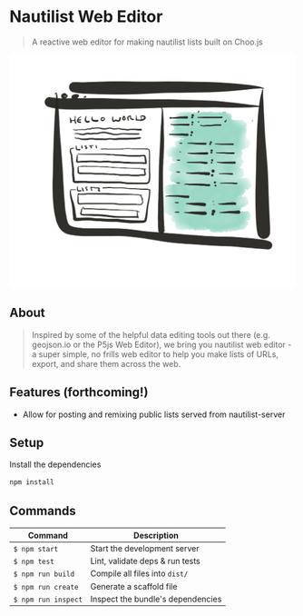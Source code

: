 # Nautilist Web Editor
> A reactive web editor for making nautilist lists built on Choo.js

![web editor sketch](assets/web-editor.png)

## About 
> Inspired by some of the helpful data editing tools out there (e.g. geojson.io or the P5js Web Editor), we bring you nautilist web editor - a super simple, no frills web editor to help you make lists of URLs, export, and share them across the web. 


## Features (forthcoming!)

- Allow for posting and remixing public lists served from nautilist-server

## Setup

Install the dependencies
```sh
npm install
```

## Commands
Command                | Description                                      |
-----------------------|--------------------------------------------------|
`$ npm start`          | Start the development server
`$ npm test`           | Lint, validate deps & run tests
`$ npm run build`      | Compile all files into `dist/`
`$ npm run create`     | Generate a scaffold file
`$ npm run inspect`    | Inspect the bundle's dependencies